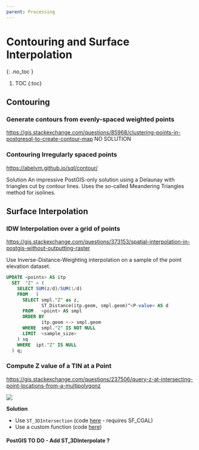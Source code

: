 ```yaml
---
parent: Processing
---
```


# Contouring and Surface Interpolation
{: .no_toc }

1. TOC
{:toc}

## Contouring
### Generate contours from evenly-spaced weighted points
https://gis.stackexchange.com/questions/85968/clustering-points-in-postgresql-to-create-contour-map
NO SOLUTION

### Contouring Irregularly spaced points
https://abelvm.github.io/sql/contour/

Solution
An impressive PostGIS-only solution using a Delaunay with triangles cut by contour lines.
Uses the so-called Meandering Triangles method for isolines.

## Surface Interpolation

### IDW Interpolation over a grid of points
<https://gis.stackexchange.com/questions/373153/spatial-interpolation-in-postgis-without-outputting-raster>

Use Inverse-Distance-Weighting interpolation on a sample of the point elevation dataset.

```sql
UPDATE <points> AS itp
  SET  "Z" = (
    SELECT SUM(z/d)/SUM(1/d)
    FROM   (
      SELECT smpl."Z" as z,
             ST_Distance(itp.geom, smpl.geom)^<P-value> AS d
      FROM   <point> AS smpl
      ORDER BY
             itp.geom <-> smpl.geom
      WHERE  smpl."Z" IS NOT NULL
      LIMIT  <sample_size>
    ) sq
    WHERE  ipt."Z" IS NULL
  ) q;
```

### Compute Z value of a TIN at a Point
<https://gis.stackexchange.com/questions/237506/query-z-at-intersecting-point-locations-from-a-multipolygonz>

![](https://i.stack.imgur.com/DST02.png)

**Solution**

* Use `ST_3DIntersection` (code [here](https://gis.stackexchange.com/a/332906/14766) - requires SF_CGAL)
* Use a custom function (code [here](https://gis.stackexchange.com/a/238297/14766))

#### PostGIS TO DO - Add ST_3DInterpolate ?
